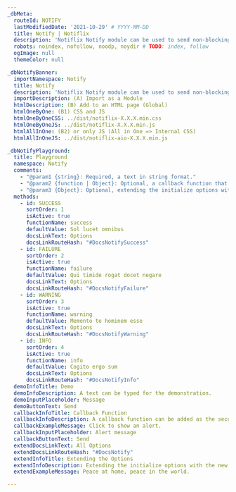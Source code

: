 ```yaml
---
_dbMeta:
  routeId: NOTIFY
  lastModifiedDate: '2021-10-29' # YYYY-MM-DD
  title: Notify | Notiflix
  description: 'Notiflix Notify module can be used to send non-blocking alerts/notifications. This module includes 4 types of notifications: "Success", "Failure", "Warning", and "Info".'
  robots: noindex, nofollow, noodp, noydir # TODO: index, follow
  ogImage: null
  themeColor: null

_dbNotifyBanner:
  importNamespace: Notify
  title: Notify
  description: 'Notiflix Notify module can be used to send non-blocking alerts/notifications. This module includes 4 types of notifications: "Success", "Failure", "Warning", and "Info".'
  importDescription: (A) Import as a Module
  htmlDescription: (B) Add to an HTML page (Global)
  htmlOneByOne: (B1) CSS and JS
  htmlOneByOneCSS: ../dist/notiflix-X.X.X.min.css
  htmlOneByOneJS: ../dist/notiflix-X.X.X.min.js
  htmlAllInOne: (B2) or only JS (All in One => Internal CSS)
  htmlAllInOneJS: ../dist/notiflix-aio-X.X.X.min.js

_dbNotifyPlayground:
  title: Playground
  namespace: Notify
  comments:
    - "@param1 {string}: Required, a text in string format."
    - "@param2 {function | Object}: Optional, a callback function that will be called when the notification element has been clicked. Or, extending the initialize options with the new options for each notification element."
    - "@param3 {Object}: Optional, extending the initialize options with new the options for each notification element. (If the second parameter has been already used for a callback function.)"
  methods:
    - id: SUCCESS
      sortOrder: 1
      isActive: true
      functionName: success
      defaultValue: Sol lucet omnibus
      docsLinkText: Options
      docsLinkRouteHash: "#DocsNotifySuccess"
    - id: FAILURE
      sortOrder: 2
      isActive: true
      functionName: failure
      defaultValue: Qui timide rogat docet negare
      docsLinkText: Options
      docsLinkRouteHash: "#DocsNotifyFailure"
    - id: WARNING
      sortOrder: 3
      isActive: true
      functionName: warning
      defaultValue: Memento te hominem esse
      docsLinkText: Options
      docsLinkRouteHash: "#DocsNotifyWarning"
    - id: INFO
      sortOrder: 4
      isActive: true
      functionName: info
      defaultValue: Cogito ergo sum
      docsLinkText: Options
      docsLinkRouteHash: "#DocsNotifyInfo"
  demoInfoTitle: Demo
  demoInfoDescription: A text can be typed for the demonstration.
  demoInputPlaceholder: Message
  demoButtonText: Send
  callbackInfoTitle: Callback Function
  callbackInfoDescription: A callback function can be added as the second parameter. The callback function can be used for all types of notifications. The notifications with the callback function do not disappear until they were clicked.
  callbackExampleMessage: Click to show an alert.
  callbackInputPlaceholder: Alert message
  callbackButtonText: Send
  extendDocsLinkText: All Options
  extendDocsLinkRouteHash: "#DocsNotify"
  extendInfoTitle: Extending the Options
  extendInfoDescription: Extending the initialize options with the new options for each notification element. An "options" object can be added as the second parameter. In addition, it has to be the third parameter if the second parameter has been already used for a callback function.
  extendExampleMessage: Peace at home, peace in the world.

---
```

